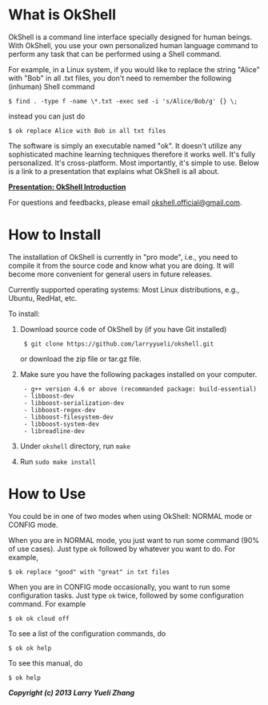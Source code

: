 What is OkShell
===============

OkShell is a command line interface specially designed for human beings. With
OkShell, you use your own personalized human language command to perform any
task that can be performed using a Shell command.

For example, in a Linux system, if you would like to replace the string "Alice"
with "Bob" in all .txt files, you don't need to remember the following
(inhuman) Shell command

    $ find . -type f -name \*.txt -exec sed -i 's/Alice/Bob/g' {} \;

instead you can just do

    $ ok replace Alice with Bob in all txt files

The software is simply an executable named "ok". It doesn't utilize any
sophisticated machine learning techniques therefore it works well. It's fully
personalized. It's cross-platform. Most importantly, it's simple to use. Below
is a link to a presentation that explains what OkShell is all about.

[__Presentation: OkShell Introduction__](https://docs.google.com/presentation/d/1HG6YCgUMHHSWAYLbdabj1I1z9pmOVZQp5VvIinCIlXA/pub?start=false&loop=false&delayms=3000)

For questions and feedbacks, please email <okshell.official@gmail.com>.


How to Install
==============

The installation of OkShell is currently in "pro mode", i.e., you need to
compile it from the source code and know what you are doing. It will become
more convenient for general users in future releases.

Currently supported operating systems: Most Linux distributions, e.g., Ubuntu,
RedHat, etc.

To install:

1. Download source code of OkShell by (if you have Git installed)

		$ git clone https://github.com/larryyueli/okshell.git

	or download the zip file or tar.gz file.

2. Make sure you have the following packages installed on your computer.

		- g++ version 4.6 or above (recommanded package: build-essential)
		- libboost-dev
		- libboost-serialization-dev
		- libboost-regex-dev
		- libboost-filesystem-dev
		- libboost-system-dev
		- libreadline-dev

3. Under `okshell` directory, run `make`

4. Run `sudo make install`


How to Use
==========

You could be in one of two modes when using OkShell: NORMAL mode or CONFIG
mode. 

When you are in NORMAL mode, you just want to run some command (90% of use
cases). Just type `ok` followed by whatever you want to do. For example,

    $ ok replace "good" with "great" in txt files

When you are in CONFIG mode occasionally, you want to run some configuration
tasks. Just type `ok` twice, followed by some configuration command. For
example

    $ ok ok cloud off

To see a list of the configuration commands, do 

    $ ok ok help

To see this manual, do 

    $ ok help


___Copyright (c) 2013 Larry Yueli Zhang___

